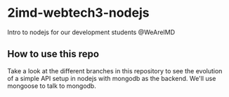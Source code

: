 # 2imd-webtech3-nodejs
Intro to nodejs for our development students @WeAreIMD
## How to use this repo
Take a look at the different branches in this repository to see the evolution of a simple API setup in nodejs with mongodb as the backend. We'll use mongoose to talk to mongodb.
